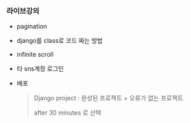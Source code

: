 ### 라이브강의

- pagination
- django를 class로 코드 짜는 방법
- infinite scroll

- 타 sns계정 로그인

- 배포

  > Django project : 완성된 프로젝트 + 오류가 없는 프로젝트
  >
  > after 30 minutes 로 선택

